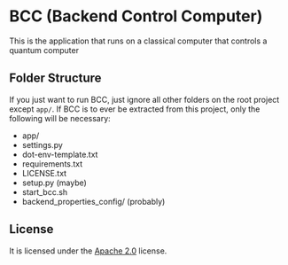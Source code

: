 # BCC (Backend Control Computer)

This is the application that runs on a classical computer that controls a quantum computer

## Folder Structure

If you just want to run BCC, just ignore all other folders on the root project except `app/`.
If BCC is to ever be extracted from this project, only the following will be necessary:

- app/
- settings.py
- dot-env-template.txt
- requirements.txt
- LICENSE.txt
- setup.py (maybe)
- start_bcc.sh
- backend_properties_config/ (probably)

## License

It is licensed under the [Apache 2.0](../LICENSE.txt) license.